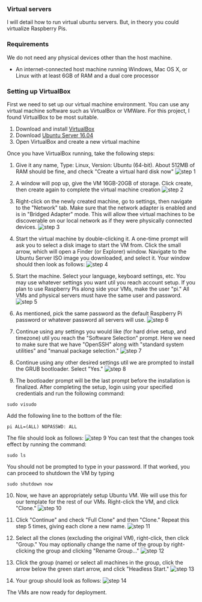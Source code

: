 ### Virtual servers
I will detail how to run virtual ubuntu servers. But, in theory you could virtualize
Raspberry Pis.

### Requirements
We do not need any physical devices other than the host machine.

* An internet-connected host machine running Windows, Mac OS X, or Linux with at least 6GB of RAM
and a dual core processor

### Setting up VirtualBox
First we need to set up our virtual machine environment. You can use any virtual
machine software such as VirtualBox or VMWare. For this project, I found VirtualBox
to be most suitable.

1. Download and install [VirtualBox][virtualbox_download]
2. Download [Ubuntu Server 16.04][ubuntu_download]
3. Open VirtualBox and create a new virtual machine

Once you have VirtualBox running, take the following steps:

1. Give it any name, Type: Linux, Version: Ubuntu (64-bit). About 512MB of RAM should be fine, and check "Create a virtual hard disk now"
![step 1](../assets/img/install/virtual/virtual_step_01.png)

2. A window will pop up, give the VM 16GB-20GB of storage. Click create, then create again to complete the virtual machine creation
![step 2](../assets/img/install/virtual/virtual_step_02.png)

3. Right-click on the newly created machine, go to settings, then navigate to the "Network" tab. Make sure that the network adapter is enabled and is in "Bridged Adapter" mode. This will allow thee virtual machines to be discoverable on our local network as if they were physically connected devices.
![step 3](../assets/img/install/virtual/virtual_step_03.png)

4. Start the virtual machine by double-clicking it. A one-time prompt will ask you to select a disk image to start the VM from. Click the small arrow, which will open a Finder (or Explorer) window. Navigate to the Ubuntu Server ISO image you downloaded, and select it. Your window should then look as follows:
![step 4](../assets/img/install/virtual/virtual_step_04.png)

5. Start the machine. Select your language, keyboard settings, etc. You may use whatever settings you want util you reach account setup. If you plan to use Raspberry Pis along side your VMs, make the user "pi." All VMs and physical servers must have the same user and password.
![step 5](../assets/img/install/virtual/virtual_step_05.png)

6. As mentioned, pick the same password as the default Raspberry Pi password or whatever password all servers will use.
![step 6](../assets/img/install/virtual/virtual_step_06.png)

7. Continue using any settings you would like (for hard drive setup, and timezone) util you reach the "Software Selection" prompt. Here we need to make sure that we have "OpenSSH" along with "standard system utilities" and "manual package selection."
![step 7](../assets/img/install/virtual/virtual_step_07.png)

8. Continue using any other desired settings util we are prompted to install the GRUB bootloader. Select "Yes."
![step 8](../assets/img/install/virtual/virtual_step_08.png)

9. The bootloader prompt will be the last prompt before the installation is finalized. After completing the setup, login using your specified credentials and run the following command:
```
sudo visudo
```
Add the following line to the bottom of the file:
```
pi ALL=(ALL) NOPASSWD: ALL
```
The file should look as follows:
![step 9](../assets/img/install/virtual/virtual_step_09.png)
You can test that the changes took effect by running the command:
```
sudo ls
```
You should not be prompted to type in your password. If that worked, you can proceed to shutdown the VM by typing
```
sudo shutdown now
```

10. Now, we have an appropriately setup Ubuntu VM. We will use this for our template for the rest of our VMs.  Right-click the VM, and click "Clone."
![step 10](../assets/img/install/virtual/virtual_step_10.png)

11. Click "Continue" and check "Full Clone" and then "Clone." Repeat this step 5 times, giving each clone a new name.
![step 11](../assets/img/install/virtual/virtual_step_11.png)

12. Select all the clones (excluding the original VM), right-click, then click "Group." You may optionally change the name of the group by right-clicking the group and clicking "Rename Group..."
![step 12](../assets/img/install/virtual/virtual_step_12.png)

13. Click the group (name) or select all machines in the group, click the arrow below the green start arrow, and click "Headless Start."
![step 13](../assets/img/install/virtual/virtual_step_13.png)

14. Your group should look as follows:
![step 14](../assets/img/install/virtual/virtual_step_14.png)

The VMs are now ready for deployment.

[virtualbox_download]: https://www.virtualbox.org/wiki/Downloads
[ubuntu_download]: https://www.ubuntu.com/download/server
